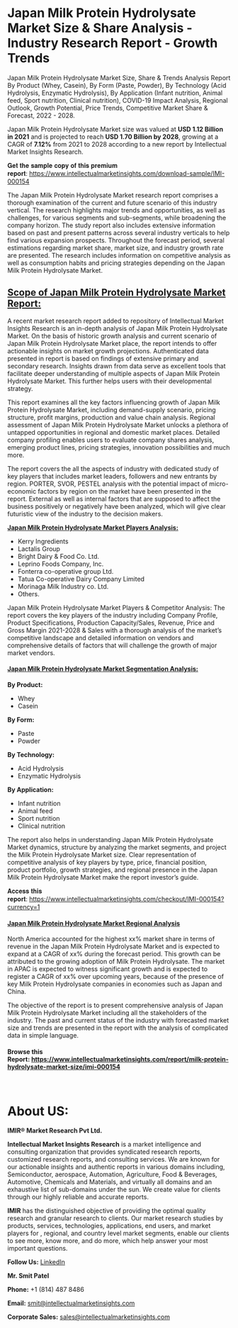 <h1>Japan Milk Protein Hydrolysate Market Size &amp; Share Analysis - Industry Research Report - Growth Trends</h1>
<p>Japan Milk Protein Hydrolysate Market Size, Share &amp; Trends Analysis Report By Product (Whey, Casein), By Form (Paste, Powder), By Technology (Acid Hydrolysis, Enzymatic Hydrolysis), By Application (Infant nutrition, Animal feed, Sport nutrition, Clinical nutrition), COVID-19 Impact Analysis, Regional Outlook, Growth Potential, Price Trends, Competitive Market Share &amp; Forecast, 2022 - 2028.</p>
<p>Japan Milk Protein Hydrolysate Market size was valued at&nbsp;<strong>USD 1.12 Billion&nbsp; in 2021</strong>&nbsp;and is projected to reach&nbsp;<strong>USD 1.70 Billion by 2028</strong>, growing at a CAGR of&nbsp;<strong>7.12%</strong>&nbsp;from 2021 to 2028 according to a new report by Intellectual Market Insights Research.</p>
<p>𝐆𝐞𝐭 𝐭𝐡𝐞 𝐬𝐚𝐦𝐩𝐥𝐞 𝐜𝐨𝐩𝐲 𝐨𝐟 𝐭𝐡𝐢𝐬 𝐩𝐫𝐞𝐦𝐢𝐮𝐦 𝐫𝐞𝐩𝐨𝐫𝐭:&nbsp;<a href="https://www.intellectualmarketinsights.com/download-sample/IMI-000154">https://www.intellectualmarketinsights.com/download-sample/IMI-000154</a>&nbsp;</p>
<p>The Japan Milk Protein Hydrolysate Market research report comprises a thorough examination of the current and future scenario of this industry vertical. The research highlights major trends and opportunities, as well as challenges, for various segments and sub-segments, while broadening the company horizon. The study report also includes extensive information based on past and present patterns across several industry verticals to help find various expansion prospects. Throughout the forecast period, several estimations regarding market share, market size, and industry growth rate are presented. The research includes information on competitive analysis as well as consumption habits and pricing strategies depending on the Japan Milk Protein Hydrolysate Market.</p>
<h2><u>Scope of Japan Milk Protein Hydrolysate Market Report:</u></h2>
<p>A recent market research report added to repository of Intellectual Market Insights Research is an in-depth analysis of Japan Milk Protein Hydrolysate Market. On the basis of historic growth analysis and current scenario of Japan Milk Protein Hydrolysate Market place, the report intends to offer actionable insights on market growth projections. Authenticated data presented in report is based on findings of extensive primary and secondary research. Insights drawn from data serve as excellent tools that facilitate deeper understanding of multiple aspects of Japan Milk Protein Hydrolysate Market. This further helps users with their developmental strategy.</p>
<p>This report examines all the key factors influencing growth of Japan Milk Protein Hydrolysate Market, including demand-supply scenario, pricing structure, profit margins, production and value chain analysis. Regional assessment of Japan Milk Protein Hydrolysate Market unlocks a plethora of untapped opportunities in regional and domestic market places. Detailed company profiling enables users to evaluate company shares analysis, emerging product lines, pricing strategies, innovation possibilities and much more.</p>
<p>The report covers the all the aspects of industry with dedicated study of key players that includes market leaders, followers and new entrants by region. PORTER, SVOR, PESTEL analysis with the potential impact of micro-economic factors by region on the market have been presented in the report. External as well as internal factors that are supposed to affect the business positively or negatively have been analyzed, which will give clear futuristic view of the industry to the decision makers.</p>
<p><strong><u>Japan Milk Protein Hydrolysate Market Players Analysis:</u></strong></p>
<ul>
<li>Kerry Ingredients</li>
<li>Lactalis Group</li>
<li>Bright Dairy &amp; Food Co. Ltd.</li>
<li>Leprino Foods Company, Inc.</li>
<li>Fonterra co-operative group Ltd.</li>
<li>Tatua Co-operative Dairy Company Limited</li>
<li>Morinaga Milk Industry co. Ltd.</li>
<li>Others.</li>
</ul>
<p>Japan Milk Protein Hydrolysate Market Players &amp; Competitor Analysis: The report covers the key players of the industry including Company Profile, Product Specifications, Production Capacity/Sales, Revenue, Price and Gross Margin 2021-2028 &amp; Sales with a thorough analysis of the market&rsquo;s competitive landscape and detailed information on vendors and comprehensive details of factors that will challenge the growth of major market vendors.</p>
<h4><strong><u>Japan Milk Protein Hydrolysate Market Segmentation Analysis:</u></strong></h4>
<p><strong>By Product:&nbsp;</strong></p>
<ul>
<li>Whey</li>
<li>Casein</li>
</ul>
<p><strong>By Form:&nbsp;</strong></p>
<ul>
<li>Paste</li>
<li>Powder</li>
</ul>
<p><strong>By Technology:&nbsp;</strong></p>
<ul>
<li>Acid Hydrolysis</li>
<li>Enzymatic Hydrolysis</li>
</ul>
<p><strong>By Application:&nbsp;</strong></p>
<ul>
<li>Infant nutrition</li>
<li>Animal feed</li>
<li>Sport nutrition</li>
<li>Clinical nutrition</li>
</ul>
<p>The report also helps in understanding Japan Milk Protein Hydrolysate Market dynamics, structure by analyzing the market segments, and project the Milk Protein Hydrolysate&nbsp;Market size. Clear representation of competitive analysis of key players by type, price, financial position, product portfolio, growth strategies, and regional presence in the Japan Milk Protein Hydrolysate Market make the report investor&rsquo;s guide.</p>
<p>𝐀𝐜𝐜𝐞𝐬𝐬 𝐭𝐡𝐢𝐬 𝐫𝐞𝐩𝐨𝐫𝐭:&nbsp;<a href="https://www.intellectualmarketinsights.com/checkout/IMI-000154?currency=1">https://www.intellectualmarketinsights.com/checkout/IMI-000154?currency=1</a>&nbsp;</p>
<h4><strong><u>Japan Milk Protein Hydrolysate Market Regional Analysis</u></strong></h4>
<p>North America accounted for the highest xx% market share in terms of revenue in the Japan Milk Protein Hydrolysate Market and is expected to expand at a CAGR of xx% during the forecast period. This growth can be attributed to the growing adoption of Milk Protein Hydrolysate. The market in APAC is expected to witness significant growth and is expected to register a CAGR of xx% over upcoming years, because of the presence of key Milk Protein Hydrolysate companies in economies such as Japan and China.</p>
<p>The objective of the report is to present comprehensive analysis of Japan Milk Protein Hydrolysate Market including all the stakeholders of the industry. The past and current status of the industry with forecasted market size and trends are presented in the report with the analysis of complicated data in simple language.</p>
<h4><strong>Browse this Report:&nbsp;<a href="https://www.intellectualmarketinsights.com/report/milk-protein-hydrolysate-market-size/imi-000154">https://www.intellectualmarketinsights.com/report/milk-protein-hydrolysate-market-size/imi-000154</a>&nbsp;</strong></h4>
<p>&nbsp;</p>
<h1>About US:</h1>
<p><strong>IMIR&reg; Market Research Pvt Ltd.</strong></p>
<p><strong>Intellectual Market Insights Research</strong> is a market intelligence and consulting organization that provides syndicated research reports, customized research reports, and consulting services. We are known for our actionable insights and authentic reports in various domains including, Semiconductor, aerospace, Automation, Agriculture, Food &amp; Beverages, Automotive, Chemicals and Materials, and virtually all domains and an exhaustive list of sub-domains under the sun. We create value for clients through our highly reliable and accurate reports.</p>
<p><strong>IMIR</strong> has the distinguished objective of providing the optimal quality research and granular research to clients. Our market research studies by products, services, technologies, applications, end users, and market players for , regional, and country level market segments, enable our clients to see more, know more, and do more, which help answer your most important questions.</p>
<p><strong>Follow Us:</strong> <a href="https://www.linkedin.com/company/imir-marketresearch/">LinkedIn</a></p>
<p><strong>Mr. Smit Patel</strong></p>
<p><strong>Phone:</strong> +1 (814) 487 8486</p>
<p><strong>Email:</strong> <a href="mailto:smit@intellectualmarketinsights.com">smit@intellectualmarketinsights.com</a></p>
<p><strong>Corporate Sales:</strong> <a href="mailto:sales@intellectualmarketinsights.com">sales@intellectualmarketinsights.com</a></p>
<div>&nbsp;</div>
